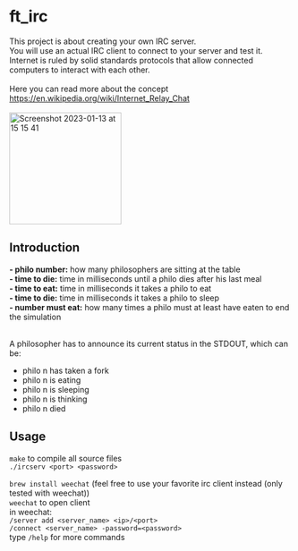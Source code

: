# ft_irc
This project is about creating your own IRC server. <br>
You will use an actual IRC client to connect to your server and test it. <br>
Internet is ruled by solid standards protocols that allow connected computers to interact
with each other. <br>
<br>
Here you can read more about the concept https://en.wikipedia.org/wiki/Internet_Relay_Chat <br>
<br>
<img width="200" alt="Screenshot 2023-01-13 at 15 15 41" src="https://user-images.githubusercontent.com/65648486/212340953-70706bbf-6571-4ffb-a366-e1e1d57c3523.png">
<br>

## Introduction

**- philo number:** how many philosophers are sitting at the table <br>
**- time to die:** time in milliseconds until a philo dies after his last meal <br>
**- time to eat:** time in milliseconds it takes a philo to eat <br>
**- time to die:** time in milliseconds it takes a philo to sleep <br>
**- number must eat:** how many times a philo must at least have eaten to end the simulation <br>
<br>

A philosopher has to announce its current status in the STDOUT, which can be: <br>
- philo n has taken a fork <br>
- philo n is eating <br>
- philo n is sleeping <br>
- philo n is thinking <br>
- philo n died <br>

## Usage

``make`` to compile all source files <br>
``./ircserv <port> <password>``

``brew install weechat`` (feel free to use your favorite irc client instead (only tested with weechat)) <br>
``weechat`` to open client <br>
in weechat: <br>
``/server add <server_name> <ip>/<port>`` <br>
``/connect <server_name> -password=<password>`` <br>
type ``/help`` for more commands
